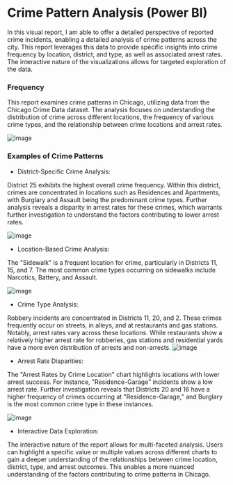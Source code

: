 # Crime Pattern Analysis (Power BI)

In this visual report, I am able to offer a detailed perspective of reported crime incidents, enabling a detailed analysis of crime patterns across the city. This report leverages this data to provide specific insights into crime frequency by location, district, and type, as well as associated arrest rates. The interactive nature of the visualizations allows for targeted exploration of the data.

### Frequency

This report examines crime patterns in Chicago, utilizing data from the Chicago Crime Data dataset. The analysis focuses on understanding the distribution of crime across different locations, the frequency of various crime types, and the relationship between crime locations and arrest rates.

![image](https://github.com/user-attachments/assets/193f757e-3995-4d1a-8fe9-aa123a485a3a)

### Examples of Crime Patterns


- District-Specific Crime Analysis:

District 25 exhibits the highest overall crime frequency. Within this district, crimes are concentrated in locations such as Residences and Apartments, with Burglary and Assault being the predominant crime types. Further analysis reveals a disparity in arrest rates for these crimes, which warrants further investigation to understand the factors contributing to lower arrest rates.

![image](https://github.com/user-attachments/assets/32d745ed-97a7-42a4-8d4d-05b1cc126933)


- Location-Based Crime Analysis:

The "Sidewalk" is a frequent location for crime, particularly in Districts 11, 15, and 7. The most common crime types occurring on sidewalks include Narcotics, Battery, and Assault.

![image](https://github.com/user-attachments/assets/6047fb8e-8da4-4de0-ac96-dfd8fa816a6f)

- Crime Type Analysis:

Robbery incidents are concentrated in Districts 11, 20, and 2. These crimes frequently occur on streets, in alleys, and at restaurants and gas stations. Notably, arrest rates vary across these locations. While restaurants show a relatively higher arrest rate for robberies, gas stations and residential yards have a more even distribution of arrests and non-arrests.
![image](https://github.com/user-attachments/assets/5abba37d-095b-43b6-851a-14b0b1f4815d)

- Arrest Rate Disparities:

The "Arrest Rates by Crime Location" chart highlights locations with lower arrest success. For instance, "Residence-Garage" incidents show a low arrest rate. Further investigation reveals that Districts 20 and 16 have a higher frequency of crimes occurring at "Residence-Garage," and Burglary is the most common crime type in these instances.

![image](https://github.com/user-attachments/assets/bf5c23b8-fcb6-422a-9b2e-9d25f6b51530)


- Interactive Data Exploration:

The interactive nature of the report allows for multi-faceted analysis. Users can highlight a specific value or multiple values across different charts to gain a deeper understanding of the relationships between crime location, district, type, and arrest outcomes. This enables a more nuanced understanding of the factors contributing to crime patterns in Chicago.
